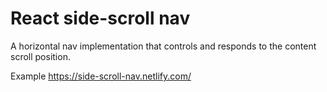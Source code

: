 # React side-scroll nav

A horizontal nav implementation that controls and responds to the content
scroll position.

Example https://side-scroll-nav.netlify.com/
